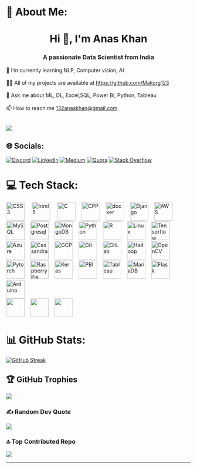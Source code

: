# 💫 About Me:
<h1 align="center">Hi 👋, I'm Anas Khan</h1>
<h3 align="center">A passionate Data Scientist from India</h3>

🌱 I’m currently learning NLP, Computer vision, AI<br><br>👨‍💻 All of my projects are available at https://github.com/Makorg123<br><br>💬 Ask me about ML, DL, Excel,SQL, Power Bi, Python, Tableau<br><br>📫 How to reach me 132anaskhan@gmail.com<br><br>

[![](https://visitcount.itsvg.in/api?id=Makorg123&icon=5&color=0)](https://visitcount.itsvg.in)
## 🌐 Socials:
[![Discord](https://img.shields.io/badge/Discord-%237289DA.svg?logo=discord&logoColor=white)](https://discord.gg/https://discord.gg/EwrygtCF) [![LinkedIn](https://img.shields.io/badge/LinkedIn-%230077B5.svg?logo=linkedin&logoColor=white)](https://linkedin.com/in/mohammed-anas-khan-ab91531a4) [![Medium](https://img.shields.io/badge/Medium-12100E?logo=medium&logoColor=white)](https://medium.com/@@132anaskhan) [![Quora](https://img.shields.io/badge/Quora-%23B92B27.svg?logo=Quora&logoColor=white)](https://quora.com/profile/Anas-Khan-2039) [![Stack Overflow](https://img.shields.io/badge/-Stackoverflow-FE7A16?logo=stack-overflow&logoColor=white)](https://stackoverflow.com/users/19679452) 


# 💻 Tech Stack:
<div align='left'>
  <img src = "https://profilinator.rishav.dev/skills-assets/css3-original-wordmark.svg", height="50" alt = 'CSS3'/>
  <img width='12'/>
  <img src ='https://profilinator.rishav.dev/skills-assets/html5-original-wordmark.svg', height = "50" alt = 'html5'/>
  <img width='12'/>
  <img src ='https://profilinator.rishav.dev/skills-assets/c-original.svg', height = "50" alt = 'C'/><img width='12'/> 
  <img src ='https://profilinator.rishav.dev/skills-assets/cplusplus-original.svg', height = "50" alt = 'CPP'/><img width='12'/> 
  <img src ='https://profilinator.rishav.dev/skills-assets/docker-original-wordmark.svg', height = "50" alt = 'docker'/><img width='12'/> 
  <img src ='https://profilinator.rishav.dev/skills-assets/django-original.svg', height = "50" alt = 'Django'/><img width='12'/> 
  <img src ='https://profilinator.rishav.dev/skills-assets/amazonwebservices-original-wordmark.svg', height = "50" alt = 'AWS'/><img width='12'/> 
  <img src ='https://profilinator.rishav.dev/skills-assets/mysql-original-wordmark.svg', height = "50" alt = 'MySQL'/><img width='12'/> 
  <img src ='https://profilinator.rishav.dev/skills-assets/postgresql-original-wordmark.svg', height = "50" alt = 'Postgresql'/><img width='12'/> 
  <img src ='https://profilinator.rishav.dev/skills-assets/mongodb-original-wordmark.svg', height = "50" alt = 'MongoDB'/><img width='12'/>
  <img src ='https://profilinator.rishav.dev/skills-assets/python-original.svg', height = "50" alt = 'Python'/><img width='12'/>  
  <img src ='https://profilinator.rishav.dev/skills-assets/r.svg', height = "50" alt = 'R'/><img width='12'/>
  <img src ='https://profilinator.rishav.dev/skills-assets/linux-original.svg', height = "50" alt = 'Linux'/><img width='12'/>
  <img src ='https://profilinator.rishav.dev/skills-assets/tensorflow-icon.svg', height = "50" alt = 'Tensorflow'/><img width='12'/>
  <img src ='https://profilinator.rishav.dev/skills-assets/microsoft_azure-icon.svg', height = "50" alt = 'Azure'/><img width='12'/>
  <img src ='https://profilinator.rishav.dev/skills-assets/apache_cassandra-icon.svg', height = "50" alt = 'Cassandra'/><img width='12'/>
  <img src ='https://profilinator.rishav.dev/skills-assets/google_cloud-icon.svg', height = "50" alt = 'GCP'/><img width='12'/>
  <img src ='https://profilinator.rishav.dev/skills-assets/git-scm-icon.svg', height = "50" alt = 'Git'/><img width='12'/>
  <img src ='https://profilinator.rishav.dev/skills-assets/gitlab.svg', height = "50" alt = 'GitLab'/><img width='12'/>
  <img src ='https://profilinator.rishav.dev/skills-assets/apache_hadoop-icon.svg', height = "50" alt = 'Hadoop'/><img width='12'/>
  <img src ='https://profilinator.rishav.dev/skills-assets/opencv-icon.svg', height = "50" alt = 'OpenCV'/><img width='12'/>
  <img src ='https://profilinator.rishav.dev/skills-assets/pytorch-icon.svg', height = "50" alt = 'Pytorch'/><img width='12'/>
  <img src ='https://profilinator.rishav.dev/skills-assets/raspberrypi.png', height = "50" alt = 'RaspberryPie'/><img width='12'/>
  <img src ='https://profilinator.rishav.dev/skills-assets/keras.png', height = "50" alt = 'Keras'/><img width='12'/>
  <img src ='https://profilinator.rishav.dev/skills-assets/powerbi.png', height = "50" alt = 'PBI'/><img width='12'/>
  <img src ='https://profilinator.rishav.dev/skills-assets/tableau.svg', height = "50" alt = 'Tableau'/><img width='12'/>
  <img src ='https://profilinator.rishav.dev/skills-assets/mariadb.png', height = "50" alt = 'MariaDB'/><img width='12'/>
  <img src ='https://profilinator.rishav.dev/skills-assets/flask.png', height = "50" alt = 'Flask'/><img width='12'/>
  <img src ='https://profilinator.rishav.dev/skills-assets/arduino.png', height = "50" alt = 'Arduino'/><img width='12'/>
</div>
  <img src ='', height = "50" alt = ''/><img width='12'/>
  <img src ='', height = "50" alt = ''/><img width='12'/>
  <img src ='', height = "50" alt = ''/><img width='12'/>
  
# 📊 GitHub Stats:
[![GitHub Streak](https://streak-stats.demolab.com?user=Makorg123&theme=dark)](https://git.io/streak-stats)<br/>

## 🏆 GitHub Trophies
![](https://github-profile-trophy.vercel.app/?username=Makorg123&theme=oldie&no-frame=false&no-bg=true&margin-w=4)

### ✍️ Random Dev Quote
![](https://quotes-github-readme.vercel.app/api?type=horizontal&theme=radical)

### 🔝 Top Contributed Repo
![](https://github-contributor-stats.vercel.app/api?username=Makorg123&limit=5&theme=gruvbox&combine_all_yearly_contributions=true)


---



